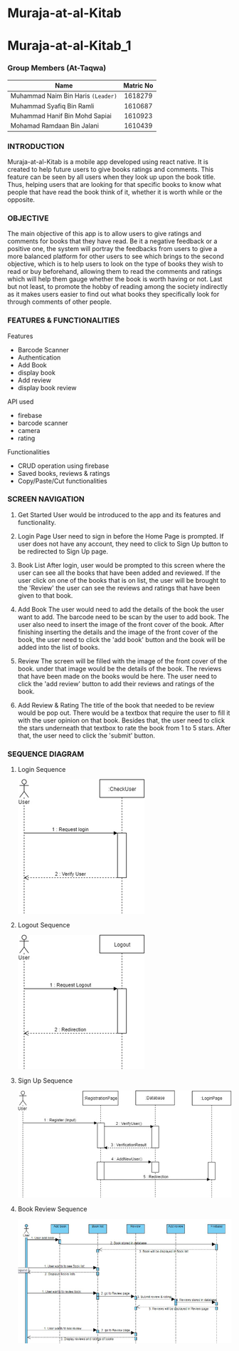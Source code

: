 # Muraja-at-al-Kitab

# Muraja-at-al-Kitab_1

### Group Members (At-Taqwa)

| Name                               | Matric No |
| ---------------------------------- | :-------: |
| Muhammad Naim Bin Haris `(Leader)` |  1618279  |
| Muhammad Syafiq Bin Ramli          |  1610687  |
| Muhammad Hanif Bin Mohd Sapiai     |  1610923  |
| Mohamad Ramdaan Bin Jalani         |  1610439  |

### INTRODUCTION

Muraja-at-al-Kitab is a mobile app developed using react native. It is created to help future users to give books ratings and comments.
This feature can be seen by all users when they look up upon the book title. Thus, helping users that are looking for that specific books
to know what people that have read the book think of it, whether it is worth while or the opposite.

### OBJECTIVE

The main objective of this app is to allow users to give ratings and comments for books that they have read. Be it a negative feedback or
a positive one, the system will portray the feedbacks from users to give a more balanced platform for other users to see which brings to
the second objective, which is to help users to look on the type of books they wish to read or buy beforehand, allowing them to read the comments and ratings which will help them gauge whether the book is worth having or not. Last but not least, to promote the hobby of reading
among the society indirectly as it makes users easier to find out what books they specifically look for through comments of other people.

### FEATURES & FUNCTIONALITIES

Features

- Barcode Scanner
- Authentication
- Add Book
- display book
- Add review
- display book review

API used

- firebase
- barcode scanner
- camera
- rating

Functionalities

- CRUD operation using firebase
- Saved books, reviews & ratings
- Copy/Paste/Cut functionalities

### SCREEN NAVIGATION

1. Get Started
   User would be introduced to the app and its features and functionality.

2. Login Page
   User need to sign in before the Home Page is prompted. If user does not have any account, they need to click to Sign Up button to be redirected to Sign Up page.

3. Book List
   After login, user would be prompted to this screen where the user can see all the books that have been added and reviewed. If the user click on one of the books that is on list, the user will be brought to the 'Review' the user can see the reviews and ratings that have been given to that book.

4. Add Book
   The user would need to add the details of the book the user want to add. The barcode need to be scan by the user to add book. The user also need to insert the image of the front cover of the book. After finishing inserting the details and the image of the front cover of the book, the user need to click the 'add book' button and the book will be added into the list of books.

5. Review
   The screen will be filled with the image of the front cover of the book. under that image would be the details of the book. The reviews that have been made on the books would be here. The user need to click the 'add review' button to add their reviews and ratings of the book.

6. Add Review & Rating
   The title of the book that needed to be review would be pop out. There would be a textbox that require the user to fill it with the user opinion on that book. Besides that, the user need to click the stars underneath that textbox to rate the book from 1 to 5 stars. After that, the user need to click the 'submit' button.

### SEQUENCE DIAGRAM

1. Login Sequence

   ![Login Sequence](https://raw.githubusercontent.com/syafiqramli13/Muraja-at-al-Kitab_1/master/screenshot/3.jpeg)

2. Logout Sequence

   ![Logout Sequence](https://raw.githubusercontent.com/syafiqramli13/Muraja-at-al-Kitab_1/master/screenshot/1.jpeg)

3. Sign Up Sequence

   ![Sign Up Sequence](https://raw.githubusercontent.com/syafiqramli13/Muraja-at-al-Kitab_1/master/screenshot/2.jpeg)

4. Book Review Sequence

   ![Book Review Sequence](https://raw.githubusercontent.com/syafiqramli13/Muraja-at-al-Kitab_1/master/screenshot/4.jpeg)
